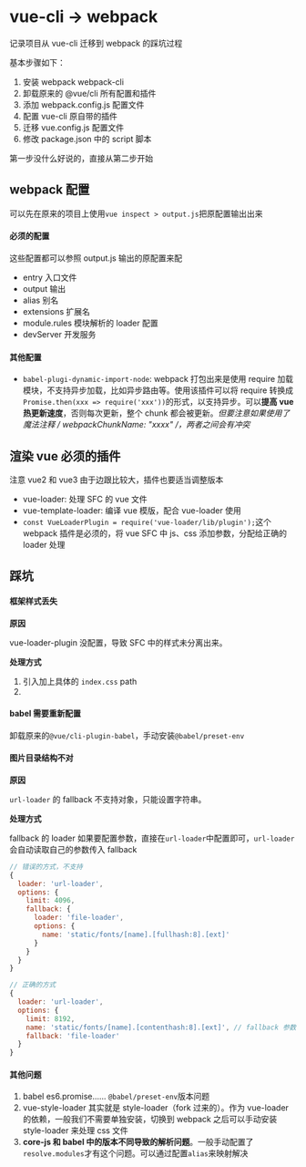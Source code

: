 # vue-cli -> webpack

记录项目从 vue-cli 迁移到 webpack 的踩坑过程

基本步骤如下：

1. 安装 webpack webpack-cli
2. 卸载原来的 @vue/cli 所有配置和插件
3. 添加 webpack.config.js 配置文件
4. 配置 vue-cli 原自带的插件
5. 迁移 vue.config.js 配置文件
6. 修改 package.json 中的 script 脚本

第一步没什么好说的，直接从第二步开始

## webpack 配置

可以先在原来的项目上使用`vue inspect > output.js`把原配置输出出来

#### 必须的配置

这些配置都可以参照 output.js 输出的原配置来配

- entry 入口文件
- output 输出
- alias 别名
- extensions 扩展名
- module.rules 模块解析的 loader 配置
- devServer 开发服务

#### 其他配置

- `babel-plugi-dynamic-import-node`: webpack 打包出来是使用 require 加载模块，不支持异步加载，比如异步路由等。使用该插件可以将 require 转换成`Promise.then(xxx => require('xxx'))`的形式，以支持异步。可以**提高 vue 热更新速度**，否则每次更新，整个 chunk 都会被更新。**但要注意如果使用了魔法注释 /* webpackChunkName: "xxxx" */，两者之间会有冲突** 

## 渲染 vue 必须的插件

注意 vue2 和 vue3 由于边跟比较大，插件也要适当调整版本

- vue-loader: 处理 SFC 的 vue 文件
- vue-template-loader: 编译 vue 模版，配合 vue-loader 使用
- `const VueLoaderPlugin = require('vue-loader/lib/plugin');`这个 webpack 插件是必须的，将 vue SFC 中 js、css 添加参数，分配给正确的 loader 处理

## 踩坑

#### 框架样式丢失

**原因**

vue-loader-plugin 没配置，导致 SFC 中的样式未分离出来。

**处理方式** 

1. 引入加上具体的 `index.css` path
2. 



#### babel 需要重新配置

卸载原来的`@vue/cli-plugin-babel`，手动安装`@babel/preset-env`

#### 图片目录结构不对 

**原因** 

`url-loader` 的 fallback 不支持对象，只能设置字符串。

**处理方式** 

fallback 的 loader 如果要配置参数，直接在`url-loader`中配置即可，`url-loader`会自动读取自己的参数传入 fallback

```js
// 错误的方式，不支持
{
  loader: 'url-loader',
  options: {
    limit: 4096,
    fallback: {
      loader: 'file-loader',
      options: {
        name: 'static/fonts/[name].[fullhash:8].[ext]'
      }
    }
  }
}

// 正确的方式
{
  loader: 'url-loader',
  options: {
    limit: 8192,
    name: 'static/fonts/[name].[contenthash:8].[ext]', // fallback 参数直接写在这里
    fallback: 'file-loader'
  }
}
```

#### 其他问题

1. babel es6.promise...... `@babel/preset-env`版本问题
2. vue-style-loader 其实就是 style-loader（fork 过来的）。作为 vue-loader 的依赖，一般我们不需要单独安装，切换到 webpack 之后可以手动安装 style-loader 来处理 css 文件
3. **core-js 和 babel 中的版本不同导致的解析问题**。一般手动配置了`resolve.modules`才有这个问题。可以通过配置`alias`来映射解决